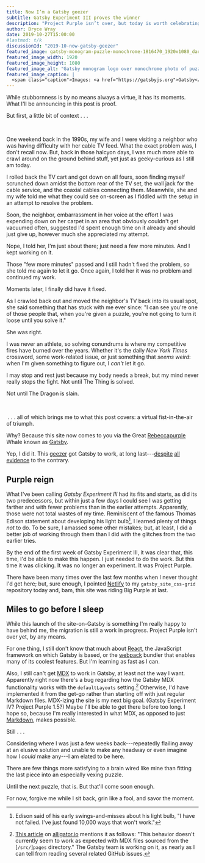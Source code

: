 ```yaml
---
title: Now I’m a Gatsby geezer
subtitle: Gatsby Experiment III proves the winner
description: "Project Purple isn’t over, but today is worth celebrating."
author: Bryce Wray
date: 2019-10-27T15:00:00
#lastmod: t/k
discussionId: "2019-10-now-gatsby-geezer"
featured_image: gatsby-monogram-puzzle-monochrome-1816470_1920x1080_darker.jpg
featured_image_width: 1920
featured_image_height: 1080
featured_image_alt: "Gatsby monogram logo over monochrome photo of puzzle pieces"
featured_image_caption: |
  <span class="caption">Images: <a href="https://gatsbyjs.org">Gatsby</a>; <a href="https://pixabay.com/users/LeoNeoBoy-2404531/?utm_source=link-attribution&amp;utm_medium=referral&amp;utm_campaign=image&amp;utm_content=1816470">LeoNeoBoy</a>; <a href="https://pixabay.com/?utm_source=link-attribution&amp;utm_medium=referral&amp;utm_campaign=image&amp;utm_content=1816470">Pixabay</a></span>
---
```


While stubbornness is by no means always a virtue, it has its moments. What I'll be announcing in this post is proof.

But first, a little bit of context&nbsp;.&nbsp;.&nbsp;.

<br />

One weekend back in the 1990s, my wife and I were visiting a neighbor who was having difficulty with her cable TV feed. What the exact problem was, I don't recall now. But, back in those halcyon days, I was much more able to crawl around on the ground behind stuff, yet just as geeky-curious as I still am today.

I rolled back the TV cart and got down on all fours, soon finding myself scrunched down amidst the bottom rear of the TV set, the wall jack for the cable service, and the coaxial cables connecting them. Meanwhile, she and my wife told me what they could see on-screen as I fiddled with the setup in an attempt to resolve the problem.

Soon, the neighbor, embarrassment in her voice at the effort I was expending down on her carpet in an area that obviously couldn't get vacuumed often, suggested I'd spent enough time on it already and should just give up, however much she appreciated my attempt.

Nope, I told her, I'm just about there; just need a few more minutes. And I kept working on it.

Those "few more minutes" passed and I still hadn't fixed the problem, so she told me again to let it go. Once again, I told her it was no problem and continued my work.

Moments later, I finally did have it fixed.

As I crawled back out and moved the neighbor's TV back into its usual spot, she said something that has stuck with me ever since: "I can see you're one of those people that, when you're given a puzzle, you're not going to turn it loose until you solve it."

She was right.

I was never an athlete, so solving conundrums is where my competitive fires have burned over the years. Whether it's the daily *New York Times* crossword, some work-related issue, or just something that *seems weird*: when I'm given something to figure out, I *can't* let it go.

I may stop and rest just because my body needs a break, but my mind never really stops the fight. Not until The Thing is solved.

Not until The Dragon is slain.

<br />

&nbsp;.&nbsp;.&nbsp;. all of which brings me to what this post covers: a virtual fist-in-the-air of triumph.

Why? Because this site now comes to you via the Great [Rebeccapurple](https://css-tricks.com/rebbeccapurple-663399/) Whale known as [Gatsby](https://gatsbyjs.org).

Yep, I did it. This [geezer](/posts/2019/09/now-im-sixty-four) got Gatsby to work, at long last---[despite](/posts/2019/07/why-staying-with-hugo) [all](/posts/2019/07/lessons-learned) [evidence](/posts/2019/09/why-left-hugo-eleventy) to the contrary.

## Purple reign

What I've been calling *Gatsby Experiment III* had its fits and starts, as did its two predecessors, but within just a few days I could see I was getting farther and with fewer problems than in the earlier attempts. Apparently, those were not total wastes of my time. Reminiscent of the famous Thomas Edison statement about developing his light bulb[^tae], I learned plenty of things *not* to do. To be sure, I amassed some other mistakes; but, at least, I did a better job of working through them than I did with the glitches from the two earlier tries.

[^tae]: Edison said of his early swings-and-misses about his light bulb, "I have not failed. I've just found 10,000 ways that won't work."

By the end of the first week of Gatsby Experiment III, it was clear that, this time, I'd be able to make this happen. I just needed to do the work. But this time it was clicking. It was no longer an experiment. It was Project Purple.

There have been many times over the last few months when I never thought I'd get here; but, sure enough, I pointed [Netlify](https://netlify.com) to my `gatsby_site_css-grid` repository today and, bam, this site was riding Big Purple at last.

## Miles to go before I sleep

While this launch of the site-on-Gatsby is something I'm really happy to have behind me, the migration is still a work in progress. Project Purple isn't over yet, by any means.

For one thing, I still don't know that much about [React](https://reactjs.org), the JavaScript framework on which Gatsby is based, or the [webpack](https://webpack.js.org) bundler that enables many of its coolest features. But I'm learning as fast as I can. 

Also, I still can't get [MDX](https://mdxjs.com) to work in Gatsby, at least not the way I want. Apparently right now there's a bug regarding how the Gatsby MDX functionality works with the `defaultLayouts` setting.[^alligator] Otherwise, I'd have implemented it from the get-go rather than starting off with just regular Markdown files. MDX-izing the site is my next big goal. (Gatsby Experiment IV? Project Purple 1.5?) Maybe I'll be able to get there before too long. I hope so, because I'm really interested in what MDX, as opposed to just [Markdown](https://daringfireball.net/projects/markdown), makes possible.

[^alligator]: [This article](https://alligator.io/gatsbyjs/mdx-in-gatsby/) on [alligator.io](https://alligator.io) mentions it as follows: "This behavior doesn't currently seem to work as expected with MDX files sourced from the [`/src/`]`pages` directory." The Gatsby team is working on it, as nearly as I can tell from reading several related GitHub issues.

Still&nbsp;.&nbsp;.&nbsp;.

Considering where I was just a few weeks back---repeatedly flailing away at an elusive solution and unable to make any headway or even imagine how I *could* make any---I am elated to be here.

There are few things more satisfying to a brain wired like mine than fitting the last piece into an especially vexing puzzle.

Until the next puzzle, that is. But that'll come soon enough.

For now, forgive me while I sit back, grin like a fool, and savor the moment.

